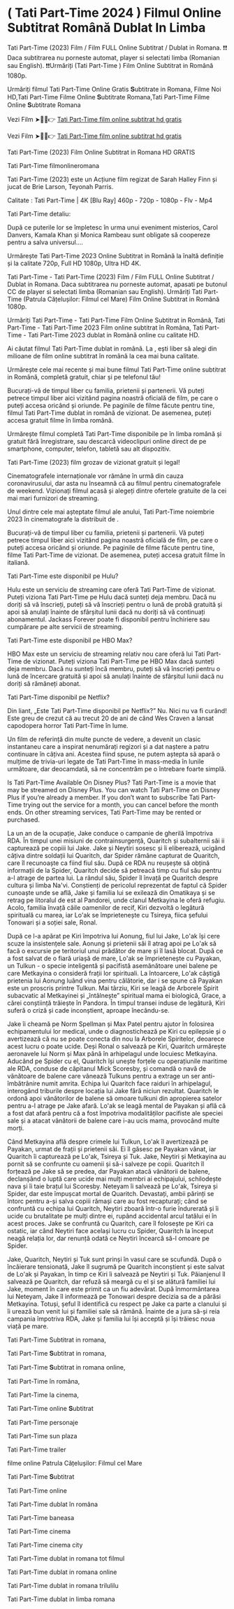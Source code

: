 # ( Tati Part-Time 2024 ) Filmul Online Subtitrat Română Dublat In Limba

Tati Part-Time (2023) Film / Film FULL Online Subtitrat / Dublat in Romana. ❗❗️️ Daca subtitrarea nu porneste automat, player si selectati limba (Romanian sau English). ❗❗️️Urmăriți (Tati Part-Time ) Film Online Subtitrat in Română 1080p.

Urmăriți filmul Tati Part-Time Online Gratis 𝐒ubtitrate in Romana, Filme Noi HD,Tati Part-Time Filme Online 𝐒ubtitrate Romana,Tati Part-Time Filme Online 𝐒ubtitrate Romana

Vezi Film ➤🔴✅👉 [Tati Part-Time film online subtitrat hd gratis](https://pro.tubeflix21.com/ro/1204188/part-time-daddy.html)

Vezi Film ➤🔴✅👉 [Tati Part-Time film online subtitrat hd gratis](https://pro.tubeflix21.com/ro/1204188/part-time-daddy.html)

Tati Part-Time (2023) Film Online Subtitrat in Romana HD GRATIS

Tati Part-Time filmonlineromana

Tati Part-Time (2023) este un Acțiune film regizat de Sarah Halley Finn și jucat de Brie Larson, Teyonah Parris.

Calitate : Tati Part-Time | 4K [Blu Ray] 460p - 720p - 1080p - Flv - Mp4

Tati Part-Time detaliu:

După ce puterile lor se împletesc în urma unui eveniment misterios, Carol Danvers, Kamala Khan și Monica Rambeau sunt obligate să coopereze pentru a salva universul....

Urmărește Tati Part-Time 2023 Online Subtitrat in Română la înaltă definiție și la calitate 720p, Full HD 1080p, Ultra HD 4K.

Tati Part-Time - Tati Part-Time (2023) Film / Film FULL Online Subtitrat / Dublat in Romana. Daca subtitrarea nu porneste automat, apasati pe butonul CC de player si selectati limba (Romanian sau English). Urmăriți Tati Part-Time (Patrula Cățelușilor: Filmul cel Mare) Film Online Subtitrat in Română 1080p.

Urmăriți Tati Part-Time - Tati Part-Time Film Online Subtitrat in Română, Tati Part-Time - Tati Part-Time 2023 Film online subtitrat în Româna, Tati Part-Time - Tati Part-Time 2023 dublat in Română online cu calitate HD.

Ai căutat filmul Tati Part-Time dublat in română. La , ești liber să alegi din milioane de film online subtitrat în română la cea mai buna calitate.

Urmărește cele mai recente și mai bune filmul Tati Part-Time online subtitrat in Română, completă gratuit, chiar și pe telefonul tău!

Bucurați-vă de timpul liber cu familia, prietenii și partenerii. Vă puteți petrece timpul liber aici vizitând pagina noastră oficială de film, pe care o puteți accesa oricând și oriunde. Pe paginile de filme făcute pentru tine, filmul Tati Part-Time dublat in română de vizionat. De asemenea, puteți accesa gratuit filme în limba română.

Urmărește filmul completă Tati Part-Time disponibile pe în limba română și gratuit fără înregistrare, sau descarcă videoclipuri online direct de pe smartphone, computer, telefon, tabletă sau alt dispozitiv.

Tati Part-Time (2023) film grozav de vizionat gratuit și legal!

Cinematografele internaționale vor rămâne în urmă din cauza coronavirusului, dar asta nu înseamnă că au filmul pentru cinematografele de weekend. Vizionați filmul acasă și alegeți dintre ofertele gratuite de la cei mai mari furnizori de streaming.

Unul dintre cele mai așteptate filmul ale anului, Tati Part-Time noiembrie 2023 în cinematografe la distribuit de .

Bucurați-vă de timpul liber cu familia, prietenii și partenerii. Vă puteți petrece timpul liber aici vizitând pagina noastră oficială de film, pe care o puteți accesa oricând și oriunde. Pe paginile de filme făcute pentru tine, filme Tati Part-Time de vizionat. De asemenea, puteți accesa gratuit filme în italiană.

Tati Part-Time este disponibil pe Hulu?

Hulu este un serviciu de streaming care oferă Tati Part-Time de vizionat. Puteți viziona Tati Part-Time pe Hulu dacă sunteți deja membru. Dacă nu doriți să vă înscrieți, puteți să vă înscrieți pentru o lună de probă gratuită și apoi să anulați înainte de sfârșitul lunii dacă nu doriți să vă continuați abonamentul. Jackass Forever poate fi disponibil pentru închiriere sau cumpărare pe alte servicii de streaming.

Tati Part-Time este disponibil pe HBO Max?

HBO Max este un serviciu de streaming relativ nou care oferă lui Tati Part-Time de vizionat. Puteți viziona Tati Part-Time pe HBO Max dacă sunteți deja membru. Dacă nu sunteți încă membru, puteți să vă înscrieți pentru o lună de încercare gratuită și apoi să anulați înainte de sfârșitul lunii dacă nu doriți să rămâneți abonat.

Tati Part-Time disponibil pe Netflix?

Din liant, „Este Tati Part-Time disponibil pe Netflix?” Nu. Nici nu va fi curând! Este greu de crezut că au trecut 20 de ani de când Wes Craven a lansat capodopera horror Tati Part-Time în lume.

Un film de referință din multe puncte de vedere, a devenit un clasic instantaneu care a inspirat nenumărați regizori și a dat naștere a patru continuare în câțiva ani. Acestea fiind spuse, ne putem aștepta să apară o mulțime de trivia-uri legate de Tati Part-Time în mass-media în lunile următoare, dar deocamdată, să ne concentrăm pe o întrebare foarte simplă.

Is Tati Part-Time Available On Disney Plus? Tati Part-Time is a movie that may be streamed on Disney Plus. You can watch Tati Part-Time on Disney Plus if you’re already a member. If you don’t want to subscribe Tati Part-Time trying out the service for a month, you can cancel before the month ends. On other streaming services, Tati Part-Time may be rented or purchased.

La un an de la ocupație, Jake conduce o campanie de gherilă împotriva RDA. În timpul unei misiuni de contrainsurgență, Quaritch și subalternii săi ii capturează pe copiii lui Jake. Jake și Neytiri sosesc și îi eliberează, ucigând câțiva dintre soldații lui Quaritch, dar Spider rămâne capturat de Quaritch, care îl recunoaște ca fiind fiul său. După ce RDA nu reușește să obțină informații de la Spider, Quaritch decide să petreacă timp cu fiul său pentru a-l atrage de partea lui. La rândul său, Spider îl învață pe Quaritch despre cultura și limba Na'vi. Conștienți de pericolul reprezentat de faptul că Spider cunoaște unde se află, Jake și familia lui se exilează din Omatikaya și se retrag pe litoralul de est al Pandorei, unde clanul Metkayina le oferă refugiu. Acolo, familia învață căile oamenilor de recif, Kiri dezvoltă o legătură spirituală cu marea, iar Lo'ak se împrietenește cu Tsireya, fiica șefului Tonowari și a soției sale, Ronal.

După ce l-a apărat pe Kiri împotriva lui Aonung, fiul lui Jake, Lo'ak își cere scuze la insistențele sale. Aonung și prietenii săi îl atrag apoi pe Lo'ak să facă o excursie pe teritoriul unui prădător de mare și îl lasă blocat. După ce a fost salvat de o fiară uriașă de mare, Lo'ak se împrietenește cu Payakan, un Tulkun - o specie inteligentă și pacifistă asemănătoare unei balene pe care Metkayina o consideră frații lor spirituali. La întoarcere, Lo'ak câștigă prietenia lui Aonung luând vina pentru călătorie, dar i se spune că Payakan este un proscris printre Tulkun. Mai târziu, Kiri se leagă de Arborele Spirit subacvatic al Metkayinei și „întâlnește” spiritual mama ei biologică, Grace, a cărei conștiință trăiește în Pandora. În timpul transei induse de legătură, Kiri suferă o criză și cade inconștient, aproape înecându-se.

Jake îi cheamă pe Norm Spellman și Max Patel pentru ajutor în folosirea echipamentului lor medical, unde o diagnostichează pe Kiri cu epilepsie și o avertizează că nu se poate conecta din nou la Arborele Spiritelor, deoarece acest lucru o poate ucide. Deși Ronal o salvează pe Kiri, Quaritch urmărește aeronavele lui Norm și Max până în arhipelagul unde locuiesc Metkayina. Aducând pe Spider cu el, Quaritch își unește forțele cu operațiunile maritime ale RDA, conduse de căpitanul Mick Scoresby, și comandă o navă de vânătoare de balene care vânează Tulkuns pentru a extrage un ser anti-îmbătrânire numit amrita. Echipa lui Quaritch face raiduri în arhipelagul, interogând triburile despre locația lui Jake fără niciun rezultat. Quaritch le ordonă apoi vânătorilor de balene să omoare tulkuni din apropierea satelor pentru a-l atrage pe Jake afară. Lo'ak se leagă mental de Payakan și află că a fost dat afară pentru că a fost împotriva modalităților pacifiste ale speciei sale și a atacat vânătorii de balene care i-au ucis mama, provocând multe morți.

Când Metkayina află despre crimele lui Tulkun, Lo'ak îl avertizează pe Payakan, urmat de frații și prietenii săi. Ei îl găsesc pe Payakan vânat, iar Quaritch îi capturează pe Lo'ak, Tsireya și Tuk. Jake, Neytiri și Metkayina au pornit să se confrunte cu oamenii și să-i salveze pe copii. Quaritch îl forțează pe Jake să se predea, dar Payakan atacă vânătorii de balene, declanșând o luptă care ucide mai mulți membri ai echipajului, schilodește nava și îi taie brațul lui Scoresby. Neteyam îi salvează pe Lo'ak, Tsireya și Spider, dar este împușcat mortal de Quaritch. Devastați, ambii părinți se întorc pentru a-și salva copiii rămași care au fost recapturați; când se confruntă cu echipa lui Quaritch, Neytiri zboară într-o furie îndurerată și îi ucide cu brutalitate pe mulți dintre ei, rupând accidental arcul tatălui ei în acest proces. Jake se confruntă cu Quaritch, care îl folosește pe Kiri ca ostatic, iar când Neytiri face același lucru cu Spider, Quaritch la început neagă relația lor, dar renunță odată ce Neytiri încearcă să-l omoare pe Spider.

Jake, Quaritch, Neytiri și Tuk sunt prinși în vasul care se scufundă. După o încăierare tensionată, Jake îl sugrumă pe Quaritch inconștient și este salvat de Lo'ak și Payakan, în timp ce Kiri îi salvează pe Neytiri și Tuk. Păianjenul îl salvează pe Quaritch, dar refuză să meargă cu el și se alătură familiei lui Jake, moment în care este primit ca un fiu adevărat. După înmormântarea lui Neteyam, Jake îl informează pe Tonowari despre decizia sa de a părăsi Metkayina. Totuși, șeful îl identifică cu respect pe Jake ca parte a clanului și îi urează bun venit lui și familiei sale să rămână. Înainte de a jura să-și reia campania împotriva RDA, Jake și familia lui își acceptă și își trăiesc noua viață pe mare.

Tati Part-Time Subtitrat in romana,

Tati Part-Time 𝐒ubtitrat in romana,

Tati Part-Time 𝐒ubtitrat in romana online,

Tati Part-Time în româna,

Tati Part-Time la cinema,

Tati Part-Time online 𝐒ubtitrat

Tati Part-Time personaje

Tati Part-Time sun plaza

Tati Part-Time trailer

filme online Patrula Cățelușilor: Filmul cel Mare

Tati Part-Time 𝐒ubtitrat

Tati Part-Time online

Tati Part-Time dublat în româna

Tati Part-Time baneasa

Tati Part-Time cinema

Tati Part-Time cinema city

Tati Part-Time dublat in romana tot filmul

Tati Part-Time dublat in romana online

Tati Part-Time dublat in romana trilulilu

Tati Part-Time dublat in limba romana
